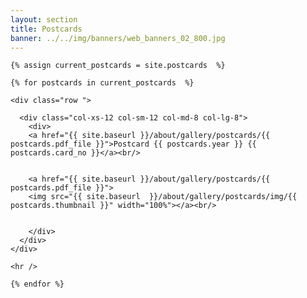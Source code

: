 ```yaml
---
layout: section
title: Postcards
banner: ../../img/banners/web_banners_02_800.jpg
---
```



<section id="service">
  <div class="container">

	
    {% assign current_postcards = site.postcards  %}

    {% for postcards in current_postcards  %}
	
	<div class="row ">	

      <div class="col-xs-12 col-sm-12 col-md-8 col-lg-8">
		<div>
        <a href="{{ site.baseurl }}/about/gallery/postcards/{{ postcards.pdf_file }}">Postcard {{ postcards.year }} {{ postcards.card_no }}</a><br/>

 
        <a href="{{ site.baseurl }}/about/gallery/postcards/{{ postcards.pdf_file }}">
		<img src="{{ site.baseurl  }}/about/gallery/postcards/img/{{ postcards.thumbnail }}" width="100%"></a><br/>

		  
		</div>
      </div>		
    </div>
			
	<hr />
			
	{% endfor %}
			
  </div>
</section>

